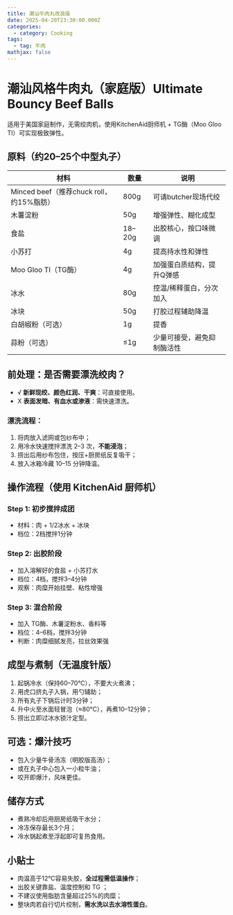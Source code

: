 ```yaml
---
title: 潮汕牛肉丸改良版
date: 2025-04-20T23:30:00.000Z
categories:
  - category: Cooking
tags:
  - tag: 牛肉
mathjax: false
---
```

# 潮汕风格牛肉丸（家庭版）Ultimate Bouncy Beef Balls

适用于美国家庭制作，无需绞肉机，使用KitchenAid厨师机 + TG酶（Moo Gloo TI）可实现极致弹性。


## 原料（约20–25个中型丸子）

| 材料            | 数量   | 说明                          |
|-----------------|--------|-------------------------------|
| Minced beef（推荐chuck roll，约15%脂肪） | 800g   | 可请butcher现场代绞           |
| 木薯淀粉         | 50g    | 增强弹性、糊化成型            |
| 食盐            | 18–20g | 出胶核心，按口味微调          |
| 小苏打          | 4g     | 提高持水性和弹性              |
| Moo Gloo TI（TG酶）| 4g     | 加强蛋白质结构，提升Q弹感     |
| 冰水            | 80g    | 控温/稀释蛋白，分次加入        |
| 冰块            | 50g    | 打胶过程辅助降温              |
| 白胡椒粉（可选） | 1g     | 提香                           |
| 蒜粉（可选）     | ≤1g    | 少量可接受，避免抑制酶活性     |


## 前处理：是否需要漂洗绞肉？

- √ **新鲜现绞、颜色红润、干爽**：可直接使用。
- X **表面发暗、有血水或渗液**：需快速漂洗。

### 漂洗流程：
1. 将肉放入滤网或包纱布中；
2. 用冷水快速搅拌漂洗 2–3 次，**不能浸泡**；
3. 捞出后用纱布包住，按压+厨房纸反复吸干；
4. 放入冰箱冷藏 10–15 分钟降温。


## 操作流程（使用 KitchenAid 厨师机）

### Step 1: 初步搅拌成团
- 材料：肉 + 1/2冰水 + 冰块
- 档位：2档搅拌1分钟

### Step 2: 出胶阶段
- 加入溶解好的食盐 + 小苏打水
- 档位：4档，搅拌3–4分钟
- 观察：肉糜开始挂壁、粘性增强

### Step 3: 混合阶段
- 加入 TG酶、木薯淀粉水、香料等
- 档位：4–6档，搅拌3分钟
- 判断：肉糜细腻发亮，拉丝效果强


## 成型与煮制（无温度针版）

1. 起锅冷水（保持60–70℃），不要大火煮沸；
2. 用虎口挤丸子入锅，用勺辅助；
3. 所有丸子下锅后计时3分钟；
4. 升中火至水面轻冒泡（≈80℃），再煮10–12分钟；
5. 捞出立即过冰水锁汁定型。


## 可选：爆汁技巧

- 包入少量牛骨汤冻（明胶版高汤）；
- 或在丸子中心包入一小粒牛油；
- 咬开即爆汁，风味更佳。


## 储存方式

- 煮熟冷却后用厨房纸吸干水分；
- 冷冻保存最长3个月；
- 冷水锅起煮至浮起即可复热食用。


## 小贴士

- 肉温高于12℃容易失胶，**全过程需低温操作**；
- 出胶关键靠盐、温度控制和 TG ；
- 不建议使用脂肪含量超过25%的肉糜；
- 整块肉若自行切片绞制，**需水洗以去水溶性蛋白**。
